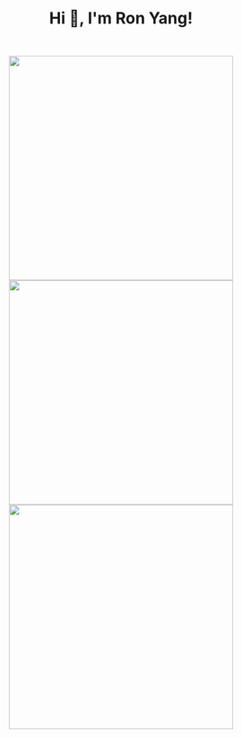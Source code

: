 <h1 align="center">Hi 👋, I'm Ron Yang!</h1>
<br>

<p align = "center">
  <img src = "https://github-readme-stats.vercel.app/api?username=yrong&show_icons=true&theme=bear" width = 400>
  <img src = "https://github-readme-streak-stats.herokuapp.com?user=yrong&theme=dark&hide_border=true" width = 400>
  <img src = "https://github-readme-stats.vercel.app/api/top-langs/?username=yrong&hide=php,javascript,css,scss,html&theme=tokyonight" width = 400>
</p>
